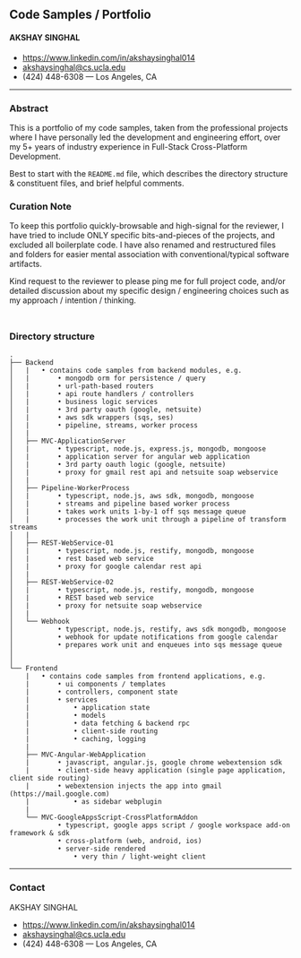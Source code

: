 ## Code Samples / Portfolio

#### AKSHAY SINGHAL
  * https://www.linkedin.com/in/akshaysinghal014
  * akshaysinghal@cs.ucla.edu
  * (424) 448-6308  —  Los Angeles, CA
---


### Abstract

This is a portfolio of my code samples, taken from the professional projects
where I have personally led the development and engineering effort,
over my 5+ years of industry experience in Full-Stack Cross-Platform Development.

Best to start with the `README.md` file, which describes the directory structure
& constituent files, and brief helpful comments.

### Curation Note

To keep this portfolio quickly-browsable and high-signal for the reviewer, I have tried to include
ONLY specific bits-and-pieces of the projects, and excluded all boilerplate code. I have also
renamed and restructured files and folders for easier mental association with conventional/typical
software artifacts.

Kind request to the reviewer to please ping me for full project code, and/or detailed discussion
about my specific design / engineering choices such as my approach / intention / thinking.

###  

```
```

### Directory structure

```
.
├── Backend
│   |   • contains code samples from backend modules, e.g.
│   |       • mongodb orm for persistence / query
│   |       • url-path-based routers
│   |       • api route handlers / controllers
│   |       • business logic services
│   |       • 3rd party oauth (google, netsuite)
│   |       • aws sdk wrappers (sqs, ses)
│   |       • pipeline, streams, worker process
│   |
│   ├── MVC-ApplicationServer
│   |       • typescript, node.js, express.js, mongodb, mongoose
│   |       • application server for angular web application
│   |       • 3rd party oauth logic (google, netsuite)
│   |       • proxy for gmail rest api and netsuite soap webservice
│   |       
│   ├── Pipeline-WorkerProcess
│   |       • typescript, node.js, aws sdk, mongodb, mongoose
│   |       • streams and pipeline based worker process
│   |       • takes work units 1-by-1 off sqs message queue
│   |       • processes the work unit through a pipeline of transform streams
│   |       
│   ├── REST-WebService-01
│   |       • typescript, node.js, restify, mongodb, mongoose
│   |       • rest based web service
│   |       • proxy for google calendar rest api
│   |
│   ├── REST-WebService-02
│   |       • typescript, node.js, restify, mongodb, mongoose
│   |       • REST based web service
│   |       • proxy for netsuite soap webservice
│   |
│   └── Webhook
│           • typescript, node.js, restify, aws sdk mongodb, mongoose
│           • webhook for update notifications from google calendar
│           • prepares work unit and enqueues into sqs message queue
│
│
└── Frontend
    |   • contains code samples from frontend applications, e.g.
    |       • ui components / templates
    |       • controllers, component state
    |       • services
    |           • application state
    |           • models
    |           • data fetching & backend rpc
    |           • client-side routing
    |           • caching, logging
    |
    ├── MVC-Angular-WebApplication
    |       • javascript, angular.js, google chrome webextension sdk
    |       • client-side heavy application (single page application, client side routing)
    |       • webextension injects the app into gmail (https://mail.google.com)
    |           • as sidebar webplugin
    |
    └── MVC-GoogleAppsScript-CrossPlatformAddon
            • typescript, google apps script / google workspace add-on framework & sdk
            • cross-platform (web, android, ios)
            • server-side rendered
                • very thin / light-weight client
```
---

### Contact

AKSHAY SINGHAL
  * https://www.linkedin.com/in/akshaysinghal014
  * akshaysinghal@cs.ucla.edu
  * (424) 448-6308  —  Los Angeles, CA